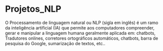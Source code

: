 # Projetos_NLP

O Processamento de linguagem natural ou NLP (sigla em inglês) é um ramo da inteligência artificial (IA) que permite aos computadores compreender, gerar e manipular a linguagem humana geralmente aplicada em: chatbots, Tradutores onlines, corretores ortográficos automáticos, chatbots, barra de pesquisa do Google, sumarização de textos, etc..
